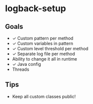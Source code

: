 # logback-setup

## Goals

- ✓ Custom pattern per method
- ✓ Custom variables in pattern
- ✓ Custom level threshold per method
- ✓ Separate log file per method
- Ability to change it all in runtime
- ✓ Java config
- Threads

## Tips

- Keep all custom classes public!
